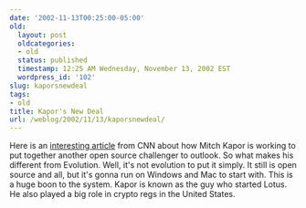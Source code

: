 ```yaml
---
date: '2002-11-13T00:25:00-05:00'
old:
  layout: post
  oldcategories:
  - old
  status: published
  timestamp: 12:25 AM Wednesday, November 13, 2002 EST
  wordpress_id: '102'
slug: kaporsnewdeal
tags:
- old
title: Kapor's New Deal
url: /weblog/2002/11/13/kaporsnewdeal/
---
```


Here is an [interesting
article](http://www.cnn.com/2002/TECH/biztech/11/12/outlookchallenger.ap/index.html)
from CNN about how Mitch Kapor is working to put together another open source
challenger to outlook.  So what makes his different from Evolution.  Well, it's
not evolution to put it simply.  It still is open source and all, but it's
gonna run on Windows and Mac to start with.  This is a huge boon to the system.
Kapor is known as the guy who started Lotus.  He also played a big role in
crypto regs in the United States.

